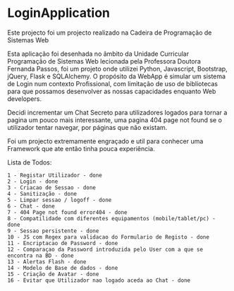 # LoginApplication

Este projecto foi um projecto realizado na Cadeira de Programação de Sistemas Web 

Esta aplicação foi desenhada no âmbito da Unidade Curricular Programação de Sistemas 
Web lecionada  pela Professora Doutora Fernanda Passos, foi um projeto onde utilizei 
Python, Javascript, Bootstrap, jQuery, Flask e SQLAlchemy.
O propósito da WebApp é simular um sistema de Login num contexto Profissional, com 
limitação de uso de bibliotecas para que possamos desenvolver as nossas capacidades 
enquanto Web developers.

Decidi incrementar um Chat Secreto para utilizadores logados para tornar a pagina um 
pouco mais interessante, uma pagina 404 page not found se o utilizador tentar navegar, 
por páginas que não existam.

Foi um projecto extremamente engraçado e util para conhecer uma Framework que ate então 
tinha pouca experiência.

Lista de Todos:

    1 - Registar Utilizador - done
    2 - Login - done
    3 - Criacao de Sessao - done
    4 - Sanitização - done
    5 - Limpar sessao / logoff - done
    6 - Chat - done
    7 - 404 Page not found error404 - done
    8 - Compatilidade com diferentes equipamentos (mobile/tablet/pc) - done
    9 - Sessao persistente - done
    10 - JS com Regex para validacao do Formulario de Registo - done
    11 - Encriptacao de Password - done
    12 - Comparaçao da Password introduzida pelo User com a que se encontra na BD - done
    13 - Alertas Flash - done
    14 - Modelo de Base de dados - done
    15 - Criação de Avatar - done
    16 - Evitar que Utilizador nao logado aceda ao Chat - done